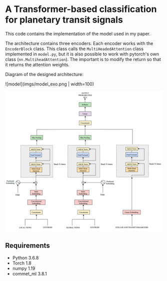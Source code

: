 # A Transformer-based classification for planetary transit signals

This code contains the implementation of the model used in my paper.


The architecture contains three encoders. Each encoder works with the `EncoderBlock`  class.  This class calls the `MultiHeadedAttention` class implemented in `model.py`, but it is also possible to work with pytorch's own class (`nn.MultiheadAttention`). The important is to modify the return so that it returns the attention weights.

Diagram of the designed architecture:

![model](imgs/model_exo.png | width=100)

<img src='imgs/model_exo.png' width='1000'>

## Requirements

- Python 3.6.8
- Torch 1.8
- numpy 1.19
- commet_ml 3.8.1
